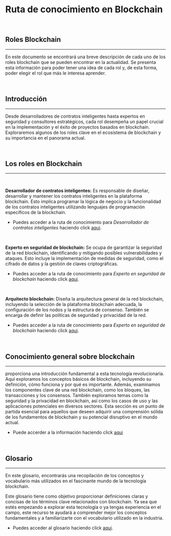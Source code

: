 # Ruta de conocimiento en Blockchain
<br>

## **Roles Blockchain**
___

En este documento se encontrará una breve descripción de cada uno de los roles blockchain que se pueden encontrar en la actualidad. Se presenta esta información para poder tener una idea de cada rol y, de esta forma, poder elegir el rol que más le interesa aprender.

<br>

## **Introducción**
---

Desde desarrolladores de contratos inteligentes hasta expertos en seguridad y consultores estratégicos, cada rol desempeña un papel crucial en la implementación y el éxito de proyectos basados en blockchain. Exploraremos algunos de los roles clave en el ecosistema de blockchain y su importancia en el panorama actual.

<br>

## **Los roles en Blockchain**
---

<br>

**Desarrollador de contratos inteligentes:** Es responsable de diseñar, desarrollar y mantener los contratos inteligentes en la plataforma blockchain. Esto implica programar la lógica de negocio y la funcionalidad de los contratos inteligentes utilizando lenguajes de programación específicos de la blockchain.

* Puedes acceder a la ruta de conocimiento para _Desarrollador de contratos inteligentes_ haciendo click [aqui](./desarrollo_contratos/desarrollo_contratos.md).


<br>

**Experto en seguridad de blockchain:** Se ocupa de garantizar la seguridad de la red blockchain, identificando y mitigando posibles vulnerabilidades y ataques. Esto incluye la implementación de medidas de seguridad, como el cifrado de datos y la gestión de claves criptográficas.

* Puedes acceder a la ruta de conocimiento para _Experto en seguridad de blockchain_ haciendo click [aqui](./seguridad_blockchain/seguridad_blockchain.md).


<br>


**Arquitecto blockchain:** Diseña la arquitectura general de la red blockchain, incluyendo la selección de la plataforma blockchain adecuada, la configuración de los nodos y la estructura de consenso. También se encarga de definir las políticas de seguridad y privacidad de la red.

* Puedes acceder a la ruta de conocimiento para _Experto en seguridad de blockchain_ haciendo click [aqui](./arquitecto_blockchain/arquitecto_blockchain.md).


<br>

## **Conocimiento general sobre blockchain**
---

proporciona una introducción fundamental a esta tecnología revolucionaria. Aquí exploramos los conceptos básicos de blockchain, incluyendo su definición, cómo funciona y por qué es importante. Además, examinamos los componentes clave de una red blockchain, como los bloques, las transacciones y los consensos. También exploramos temas como la seguridad y la privacidad en blockchain, así como los casos de uso y las aplicaciones potenciales en diversos sectores. Esta sección es un punto de partida esencial para aquellos que deseen adquirir una comprensión sólida de los fundamentos de blockchain y su potencial disruptivo en el mundo actual.

* Puede accerder a la información haciendo click [aqui](./conocimiento_general/conocimiento_general.md)

<br>

## **Glosario**
---
En este glosario, encontrarás una recopilación de los conceptos y vocabulario más utilizados en el fascinante mundo de la tecnología blockchain.

Este glosario tiene como objetivo proporcionar definiciones claras y concisas de los términos clave relacionados con blockchain. Ya sea que estés empezando a explorar esta tecnología o ya tengas experiencia en el campo, este recurso te ayudará a comprender mejor los conceptos fundamentales y a familiarizarte con el vocabulario utilizado en la industria.

* Puedes acceder al glosario haciendo click [aqui](./glosario/glosario.md).